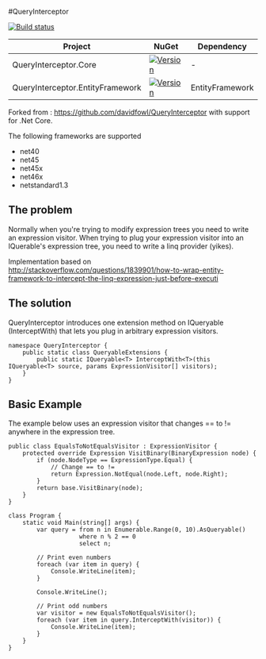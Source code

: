 #QueryInterceptor

[![Build status](https://ci.appveyor.com/api/projects/status/0c4v2bsvdqd57600?svg=true)](https://ci.appveyor.com/project/StefH/queryinterceptor-core)

| Project | NuGet | Dependency |
| ------- | ----- | ---------- |
| QueryInterceptor.Core | [![Version](https://img.shields.io/nuget/v/QueryInterceptor.Core.svg)](https://www.nuget.org/packages/QueryInterceptor.Core) | - |
| QueryInterceptor.EntityFramework | [![Version](https://img.shields.io/nuget/v/QueryInterceptor.EntityFramework.svg)](https://www.nuget.org/packages/QueryInterceptor.EntityFramework) | EntityFramework |

Forked from :
https://github.com/davidfowl/QueryInterceptor with support for .Net Core.

The following frameworks are supported
* net40
* net45
* net45x
* net46x
* netstandard1.3

## The problem
Normally when you're trying to modify expression trees you need to write an expression visitor.
When trying to plug your expression visitor into an IQuerable's expression tree, you need to write a linq provider (yikes).

Implementation based on <http://stackoverflow.com/questions/1839901/how-to-wrap-entity-framework-to-intercept-the-linq-expression-just-before-executi>

## The solution
QueryInterceptor introduces one extension method on IQueryable<T> (InterceptWith) that lets you plug in arbitrary expression visitors.

    namespace QueryInterceptor {
        public static class QueryableExtensions {
            public static IQueryable<T> InterceptWith<T>(this IQueryable<T> source, params ExpressionVisitor[] visitors);
        }
    }

## Basic Example
The example below uses an expression visitor that changes == to != anywhere in the expression tree.

    public class EqualsToNotEqualsVisitor : ExpressionVisitor {
        protected override Expression VisitBinary(BinaryExpression node) {
            if (node.NodeType == ExpressionType.Equal) {
                // Change == to !=
                return Expression.NotEqual(node.Left, node.Right);
            }
            return base.VisitBinary(node);
        }
    }
    
    class Program {
        static void Main(string[] args) {
            var query = from n in Enumerable.Range(0, 10).AsQueryable()
                        where n % 2 == 0
                        select n;

            // Print even numbers
            foreach (var item in query) {
                Console.WriteLine(item);
            }

            Console.WriteLine();

            // Print odd numbers
            var visitor = new EqualsToNotEqualsVisitor();
            foreach (var item in query.InterceptWith(visitor)) {
                Console.WriteLine(item);
            }
        }
    }
    
